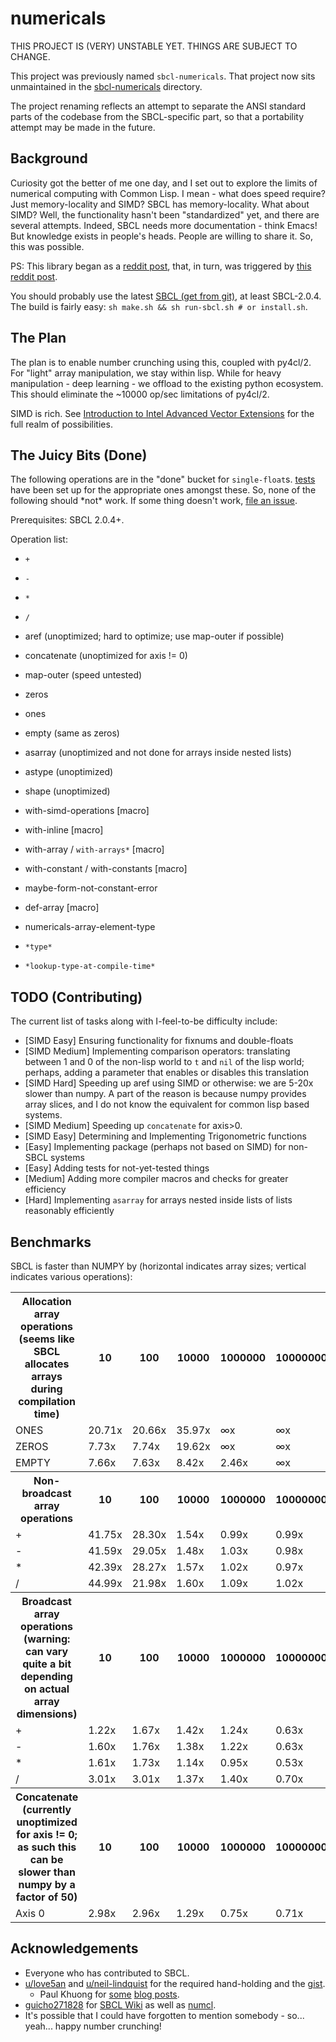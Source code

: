 # numericals

THIS PROJECT IS (VERY) UNSTABLE YET. THINGS ARE SUBJECT TO CHANGE.

This project was previously named `sbcl-numericals`. That project now sits unmaintained in the [sbcl-numericals](./sbcl-numericals) directory.

The project renaming reflects an attempt to separate the ANSI standard parts of the codebase
from the SBCL-specific part, so that a portability attempt may be made in the future.

## Background

Curiosity got the better of me one day, and I set out to explore the limits of numerical computing with Common Lisp. I mean - what does speed require? Just memory-locality and SIMD?
SBCL has memory-locality. What about SIMD? Well, the functionality hasn't been "standardized" yet, and there are several attempts. Indeed, 
SBCL needs more documentation - think Emacs! But knowledge exists in people's heads. People are willing to share it. So, this was possible. 

PS: This library began as a [reddit post](https://www.reddit.com/r/lisp/comments/fkfgjn/sbcl_with_simd_how_to_optimize_sseavx2_to_pointer/), that, in turn, was triggered by [this reddit post](https://www.reddit.com/r/lisp/comments/fjmm6y/deep_learning_with_gpus/).

You should probably use the latest [SBCL (get from git)](https://github.com/sbcl/sbcl), at least SBCL-2.0.4. The build is fairly easy: `sh make.sh && sh run-sbcl.sh # or install.sh`.

## The Plan

The plan is to enable number crunching using this, coupled with py4cl/2. For "light" array
manipulation, we stay within lisp. While for heavy manipulation - deep learning - we offload
to the existing python ecosystem. This should eliminate the ~10000 op/sec limitations of py4cl/2.

SIMD is rich. See [Introduction
to Intel Advanced Vector Extensions](https://software.intel.com/en-us/articles/introduction-to-intel-advanced-vector-extensions) for the full realm of possibilities.

## The Juicy Bits (Done)

The following operations are in the "done" bucket for `single-float`s. [tests](./tests/) have been set up for the appropriate ones amongst these.
So, none of the following should \*not\* work. If some thing doesn't work, [file an issue](https://github.com/digikar99/numericals/issues).

Prerequisites: SBCL 2.0.4+.

Operation list:

- `+`
- `-`
- `*`
- `/`
- aref (unoptimized; hard to optimize; use map-outer if possible)
- concatenate (unoptimized for axis != 0)
- map-outer (speed untested)
- zeros 
- ones
- empty (same as zeros)
- asarray (unoptimized and not done for arrays inside nested lists)
- astype (unoptimized)
- shape (unoptimized)

- with-simd-operations [macro]
- with-inline [macro]
- with-array / `with-arrays*` [macro]
- with-constant / with-constants [macro]
- maybe-form-not-constant-error
- def-array [macro]
- numericals-array-element-type
- `*type*`
- `*lookup-type-at-compile-time*`

## TODO (Contributing)

The current list of tasks along with I-feel-to-be difficulty include:

- [SIMD Easy] Ensuring functionality for fixnums and double-floats 
- [SIMD Medium] Implementing comparison operators: translating between 1 and 0 of the non-lisp world
to `t` and `nil` of the lisp world; perhaps, adding a parameter that enables or disables
this translation
- [SIMD Hard] Speeding up aref using SIMD or otherwise: we are 5-20x slower than numpy. A part of
the reason is because numpy provides array slices, and I do not know the equivalent for common
lisp based systems.
- [SIMD Medium] Speeding up `concatenate` for axis>0.
- [SIMD Easy] Determining and Implementing Trigonometric functions 
- [Easy] Implementing package (perhaps not based on SIMD) for non-SBCL systems
- [Easy] Adding tests for not-yet-tested things
- [Medium] Adding more compiler macros and checks for greater efficiency
- [Hard] Implementing `asarray` for arrays nested inside lists of lists reasonably efficiently

## Benchmarks


<div id='benchmark'>
  <p>SBCL is faster than NUMPY by (horizontal indicates array sizes; vertical indicates various operations): 
  </p>
  <table>
<tr>
  <th>Allocation array operations (seems like SBCL allocates arrays
during compilation time)
  </th>
<th>10
</th>
<th>100
</th>
<th>10000
</th>
<th>1000000
</th>
<th>100000000
</th>
</tr>
<tr>
  <td>ONES
  </td>
<td>20.71x
</td>
<td>20.66x
</td>
<td>35.97x
</td>
<td>∞x
</td>
<td>∞x
</td>
</tr>
<tr>
  <td>ZEROS
  </td>
<td>7.73x
</td>
<td>7.74x
</td>
<td>19.62x
</td>
<td>∞x
</td>
<td>∞x
</td>
</tr>
<tr>
  <td>EMPTY
  </td>
<td>7.66x
</td>
<td>7.63x
</td>
<td>8.42x
</td>
<td>2.46x
</td>
<td>∞x
</td>
</tr>
<tr>
  <th>Non-broadcast array operations
  </th>
<th>10
</th>
<th>100
</th>
<th>10000
</th>
<th>1000000
</th>
<th>100000000
</th>
</tr>
<tr>
  <td>+
  </td>
<td>41.75x
</td>
<td>28.30x
</td>
<td>1.54x
</td>
<td>0.99x
</td>
<td>0.99x
</td>
</tr>
<tr>
  <td>-
  </td>
<td>41.59x
</td>
<td>29.05x
</td>
<td>1.48x
</td>
<td>1.03x
</td>
<td>0.98x
</td>
</tr>
<tr>
  <td>*
  </td>
<td>42.39x
</td>
<td>28.27x
</td>
<td>1.57x
</td>
<td>1.02x
</td>
<td>0.97x
</td>
</tr>
<tr>
  <td>/
  </td>
<td>44.99x
</td>
<td>21.98x
</td>
<td>1.60x
</td>
<td>1.09x
</td>
<td>1.02x
</td>
</tr>
<tr>
  <th>Broadcast array operations (warning: can vary quite a bit depending
on actual array dimensions)
  </th>
<th>10
</th>
<th>100
</th>
<th>10000
</th>
<th>1000000
</th>
<th>100000000
</th>
</tr>
<tr>
  <td>+
  </td>
<td>1.22x
</td>
<td>1.67x
</td>
<td>1.42x
</td>
<td>1.24x
</td>
<td>0.63x
</td>
</tr>
<tr>
  <td>-
  </td>
<td>1.60x
</td>
<td>1.76x
</td>
<td>1.38x
</td>
<td>1.22x
</td>
<td>0.63x
</td>
</tr>
<tr>
  <td>*
  </td>
<td>1.61x
</td>
<td>1.73x
</td>
<td>1.14x
</td>
<td>0.95x
</td>
<td>0.53x
</td>
</tr>
<tr>
  <td>/
  </td>
<td>3.01x
</td>
<td>3.01x
</td>
<td>1.37x
</td>
<td>1.40x
</td>
<td>0.70x
</td>
</tr>
<tr>
  <th>Concatenate (currently unoptimized for axis != 0; 
as such this can be slower than numpy by a factor of 50)
  </th>
<th>10
</th>
<th>100
</th>
<th>10000
</th>
<th>1000000
</th>
<th>100000000
</th>
</tr>
<tr>
  <td>Axis 0
  </td>
<td>2.98x
</td>
<td>2.96x
</td>
<td>1.29x
</td>
<td>0.75x
</td>
<td>0.71x
</td>
</tr>
  </table>
</div>

<!-- The above div would be filled by :numericals/tests when *write-to-readme* is T. -->

## Acknowledgements

- Everyone who has contributed to SBCL.
- [u/love5an](https://www.reddit.com/user/love5an/) and [u/neil-lindquist](https://www.reddit.com/user/neil-lindquist/) for the required hand-holding and the [gist](https://gist.github.com/Lovesan/660866b96a2632b900359333a251cc1c).
  - Paul Khuong for [some](https://pvk.ca/Blog/2013/06/05/fresh-in-sbcl-1-dot-1-8-sse-intrinsics/) [blog posts](https://pvk.ca/Blog/2014/08/16/how-to-define-new-intrinsics-in-sbcl/).
- [guicho271828](https://github.com/guicho271828) for [SBCL Wiki](https://github.com/guicho271828/sbcl-wiki/wiki) as well as [numcl](https://github.com/numcl/numcl).
- It's possible that I could have forgotten to mention somebody - so... yeah... happy number crunching!

